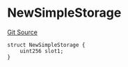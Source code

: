 # NewSimpleStorage
[Git Source](https://github.com/ubiquity/ubiquity-dollar/blob/562529d3970008a3b47fdae4073c66a60be478ff/src/dollar/mocks/MockFacet.sol)


```solidity
struct NewSimpleStorage {
    uint256 slot1;
}
```

